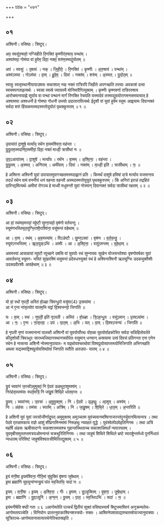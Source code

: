 +++
title = "०७१"

+++


## ०१
अश्विनौ। वसिष्ठः। त्रिष्टुप्।

अप॒ स्वसु॑रु॒षसो॒ नग्जि॑हीते रि॒णक्ति॑ कृ॒ष्णीर॑रु॒षाय॒ पन्था॑म् ।  
अश्वा॑मघा॒ गोम॑घा वां हुवेम॒ दिवा॒ नक्तं॒ शरु॑म॒स्मद्यु॑योतम् ॥

अप॑ । स्वसुः॑ । उ॒षसः॑ । नक् । जि॒ही॒ते॒ । रि॒णक्ति॑ । कृ॒ष्णीः । अ॒रु॒षाय॑ । पन्था॑म् ।  
अश्व॑ऽमघा । गोऽम॑घा । वा॒म् । हु॒वे॒म॒ । दिवा॑ । नक्त॑म् । शरु॑म् । अ॒स्मत् । यु॒यो॒त॒म् ॥

स्वसुः स्वसृस्थानीयायाउषसः सकाशात् नक् नक्तं रात्रिरपि जिहीते अपगच्छति तस्याः अवकाशं दत्वा स्वयमपगताइत्यर्थः । स्वसा स्वस्रे ज्यायस्यै योनिमारैगित्युक्तम् । कृष्णीः कृष्णवर्णा रात्रिररुषाय आरोचमानायाह्ने सूर्याय वा पन्थां पन्थानं मार्गं रिणक्ति रेचयति यस्मादेवं तस्माद्युवयोरागमनसमयत्वात् हे अश्वामघा अश्वधनौ हे गोमघा गोधनौ उभयोः प्रदातारावित्यर्थः ईदृशौ वां युवां हुवेम स्तुमः आह्वयामः दिवानक्तं सर्वदा शरुं हिंसकमस्मदस्मत्तोयुयोतं पृथक्कुरुतम् ॥ १ ॥

## ०२
अश्विनौ। वसिष्ठः। त्रिष्टुप्।

उ॒पाया॑तं दा॒शुषे॒ मर्त्या॑य॒ रथे॑न वा॒मम॑श्विना॒ वह॑न्ता ।  
यु॒यु॒तम॒स्मदनि॑रा॒ममी॑वां॒ दिवा॒ नक्तं॑ माध्वी॒ त्रासी॑थां नः ॥

उ॒प॒ऽआया॑तम् । दा॒शुषे॑ । मर्त्या॑य । रथे॑न । वा॒मम् । अ॒श्वि॒ना॒ । वह॑न्ता ।  
यु॒यु॒तम् । अ॒स्मत् । अनि॑राम् । अमी॑वाम् । दिवा॑ । नक्त॑म् । मा॒ध्वी॒ इति॑ । त्रासी॑थाम् । नः॒ ॥

हे अश्विना अश्विनौ युवां उपायातमुपागच्छतमस्मदाह्वानं प्रति । किमर्थं दाशुषे हविषां दात्रे मर्त्याय यजमानाय तदर्धं रथेन वामं वननीयं धनं वहन्ता वहन्तौ अस्मदस्मत्तोयुयुतं पृथक्कुरुतम् । किं अनिरां इरान्नं तद्रहितं दारिन्द्यमित्यर्थः अमीवां रोगञ्च हे माध्वी मधुमन्तौ युवां नोस्मान् दिवानक्तं सर्वदा त्रासीथां रक्षतम् ॥ २ ॥

## ०३
अश्विनौ। वसिष्ठः। त्रिष्टुप्।

आ वां॒ रथ॑मव॒मस्यां॒ व्यु॑ष्टौ सुम्ना॒यवो॒ वृष॑णो वर्तयन्तु ।  
स्यूम॑गभस्तिमृत॒युग्भि॒रश्वै॒राश्वि॑ना॒ वसु॑मन्तं वहेथाम् ॥

आ । वा॒म् । रथ॑म् । अ॒व॒मस्या॑म् । विऽउ॑ष्टौ । सु॒म्न॒ऽयवः॑ । वृष॑णः । व॒र्त॒य॒न्तु॒ ।  
स्यूम॑ऽगभस्तिम् । ऋ॒त॒युक्ऽभिः॑ । अश्वैः॑ । आ । अ॒श्वि॒ना॒ । वसु॑ऽमन्तम् । व॒हे॒था॒म् ॥

अवमस्यां आसन्नायां व्युष्टौ व्युच्छने उषसि वां युवयोः रथं सुम्नायवः सुखेन योजयन्तोश्वाः वृषणोवर्षका युवां आवर्तयन्तु स्यूमग- भस्तिं सुखरश्मिं वसुमन्तं प्रदेयधनयुक्तं रथं हे अश्विनाश्विनौ ऋतयुग्भिः उदकयुक्तैश्वैः उदकप्रदैरश्वैः आवहेथाम् ॥ ३ ॥

## ०४
अश्विनौ। वसिष्ठः। त्रिष्टुप्।

यो वां॒ रथो॑ नृपती॒ अस्ति॑ वो॒ळ्हा त्रि॑वन्धु॒रो वसु॑मा{4} उ॒स्रया॑मा ।  
आ न॑ ए॒ना ना॑स॒त्योप॑ यातम॒भि यद्वां॑ वि॒श्वप्स्न्यो॒ जिगा॑ति ॥

यः । वा॒म् । रथः॑ । नृ॒प॒ती॒ इति॑ नृऽपती । अस्ति॑ । वो॒ळ्हा । त्रि॒ऽव॒न्धु॒रः । वसु॑ऽमान् । उ॒स्रऽया॑मा ।  
आ । नः॒ । ए॒ना । ना॒स॒त्या॒ । उप॑ । या॒त॒म् । अ॒भि । यत् । वा॒म् । वि॒श्वऽप्स्न्यः॑ । जिगा॑ति ॥

हे नृपती नृणां यजमानानां पालकौ अश्विनौ वां युवयोर्योरथः वोह्ळा युवयोर्वाहकोस्ति सर्वदा सन्निहितोवर्तते कीदृशोसौ त्रिवन्न्धुरः सारथ्यधिष्ठानस्थानत्रयोपेतः वसुमान् धनवान् अस्रयामा उस्रं दिवसं प्रतिगन्ता एना एनेन रथेन हे नासत्या अशिनौ नोस्मानुपायात- म यद्रथोयश्चरथोवां विश्वप्रुयोव्याप्तरूपोभिजिगाति अभिगच्छति अथवा यद्यस्माद्विश्वप्रुयोवसिष्ठोवां जिगाति स्तौति अतउपा- यातम् ॥ ४ ॥

## ०५
अश्विनौ। वसिष्ठः। त्रिष्टुप्।

यु॒वं च्यवा॑नं ज॒रसो॑ऽमुमुक्तं॒ नि पे॒दव॑ ऊहथुरा॒शुमश्व॑म् ।  
निरंह॑स॒स्तम॑सः स्पर्त॒मत्रिं॒ नि जा॑हु॒षं शि॑थि॒रे धा॑तम॒न्तः ॥

यु॒वम् । च्यवा॑नम् । ज॒रसः॑ । अ॒मु॒मु॒क्त॒म् । नि । पे॒दवे॑ । ऊ॒ह॒थुः॒ । आ॒शुम् । अश्व॑म् ।  
निः । अंह॑सः । तम॑सः । स्पर्त॑म् । अत्रि॑म् । नि । जा॒हु॒षम् । शि॒थि॒रे । धा॒त॒म् । अ॒न्तरिति॑ ॥

हे अशिनौ युवं युवां जरसोजीर्णाद्रूपत् अमुमुक्तम् अमुञ्चतम युवंच्यवानमश्विनाजरन्तंपुनर्युवानमित्यन्यत्र । तथा पेदवे एतन्नामकाय राज्ञे आशुं शीघ्रगामिनमश्वं निरूहथुः न्यवहतं युद्धे । युवंश्वेतंपेदवेइतिनिगमः । तथा अत्रिं महर्षिं अंहसः ऋबीसादग्नेः सकाशात्तमसश्च गुहान्तस्थिताच्च सकाशान्निष्पर्तं न्यपारयतम् । युवमृबीसमुततप्तमत्रयओमन्वन्तं चक्रथुरितिनिगमः । तथा जाहुषं शिथिरे शिथिले भ्रष्टे स्वराष्ट्रेन्तर्मध्ये पुनर्निधातं न्यधातम् परिविष्टं जाहुषंविश्वतःसीमितित्द्युक्तम् ॥ ५ ॥

## ०६
अश्विनौ। वसिष्ठः। त्रिष्टुप्।

इ॒यं म॑नी॒षा इ॒यम॑श्विना॒ गीरि॒मां सु॑वृ॒क्तिं वृ॑षणा जुषेथाम् ।  
इ॒मा ब्रह्मा॑णि युव॒यून्य॑ग्मन्यू॒यं पा॑त स्व॒स्तिभिः॒ सदा॑ नः ॥

इ॒यम् । म॒नी॒षा । इ॒यम् । अ॒श्वि॒ना॒ । गीः । इ॒माम् । सु॒ऽवृ॒क्तिम् । वृ॒ष॒णा॒ । जु॒षे॒था॒म् ।  
इ॒मा । ब्रह्मा॑णि । यु॒व॒ऽयूनि॑ । अ॒ग्म॒न् । यू॒यम् । पा॒त॒ । स्व॒स्तिऽभिः॑ । सदा॑ । नः॒ ॥

इयंमनीषेति षष्ठी गता ॥ ६ ॥आगोमतेति पञ्चर्चं द्वितीयं सूक्तं वसिष्ठस्यार्षं त्रैष्टुभमाश्विनं अनुक्रम्यतेच-आगोमतापञ्चेति । विनियोगः प्रातरनुवाकाश्विनशस्त्रयो- रुक्तः । आश्विनेपशावाद्याश्चतस्रोयाज्यानुवाक्याः । सूत्रितञ्च-आगोमतानासत्यारथेनेतिचतस्रइति ।